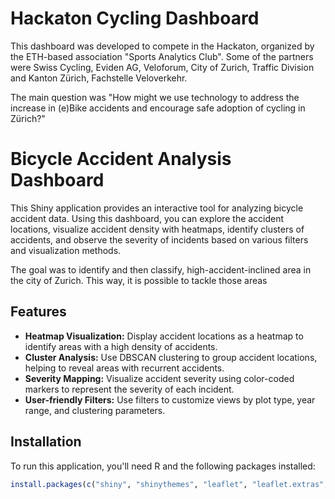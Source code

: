 # Hackaton Cycling Dashboard
This dashboard was developed to compete in the Hackaton, organized by the ETH-based association "Sports Analytics Club". Some of the partners were Swiss Cycling, Eviden AG, Veloforum, City of Zurich, Traffic Division and Kanton Zürich, Fachstelle Veloverkehr. 

The main question was "How might we use technology to address the increase in (e)Bike accidents and encourage safe adoption of cycling in Zürich?" 

# Bicycle Accident Analysis Dashboard
This Shiny application provides an interactive tool for analyzing bicycle accident data. Using this dashboard, you can explore the accident locations, visualize accident density with heatmaps, identify clusters of accidents, and observe the severity of incidents based on various filters and visualization methods.

The goal was to identify and then classify, high-accident-inclined area in the city of Zurich. This way, it is possible to tackle those areas
## Features

- **Heatmap Visualization:** Display accident locations as a heatmap to identify areas with a high density of accidents.
- **Cluster Analysis:** Use DBSCAN clustering to group accident locations, helping to reveal areas with recurrent accidents.
- **Severity Mapping:** Visualize accident severity using color-coded markers to represent the severity of each incident.
- **User-friendly Filters:** Use filters to customize views by plot type, year range, and clustering parameters.
  
## Installation

To run this application, you'll need R and the following packages installed:

```r
install.packages(c("shiny", "shinythemes", "leaflet", "leaflet.extras", "sf", "ggplot2", "dbscan", "dplyr", "bslib"))

 
